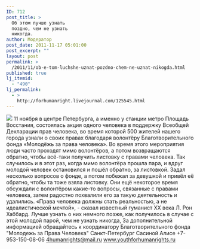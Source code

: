 ```yaml
---
ID: 712
post_title: >
  Об этом лучше узнать
  поздно, чем не узнать
  никогда.
author: Модератор
post_date: 2011-11-17 05:01:00
post_excerpt: ""
layout: post
permalink: >
  /2011/11/ob-e-tom-luchshe-uznat-pozdno-chem-ne-uznat-nikogda.html
published: true
lj_itemid:
  - "490"
lj_permalink:
  - >
    http://forhumanright.livejournal.com/125545.html
---
```

<img src="http://cs5338.vk.com/u132145096/132409092/x_5b26039f.jpg" /> 11 ноября в центре Петербурга, а именно у станции метро Площадь Восстания, состоялась акция одного человека в поддержку Всеобщей Декларации прав человека, во время которой 500 жителей нашего города узнали о своих правах благодаря волонтёру Благотворительного фонда «Молодёжь за права человека».
Во время этого мероприятия люди часто проходят мимо волонтёров, а потом возвращаются обратно, чтобы всё-таки получить листовку с правами человека. Так случилось и в этот раз, когда мимо волонтёра прошла пара, и вдруг молодой человек остановился и пошёл обратно, за листовкой. Задал несколько вопросов о фонде, а потом побежал за девушкой и привёл её обратно, чтобы та тоже взяла листовку. Они ещё некоторое время обсуждали с волонтёром какие-то вопросы, связанные с правами человека, затем радостно похвалили его за такую деятельность и удалились.
«Права человека должны стать реальностью, а не идеалистической мечтой», - сказал известный гуманист ХХ века Л. Рон Хаббард. Лучше узнать о них немного позже, как получилось в случае с этой молодой парой, чем не узнать никогда, 
За дополнительной информацией обращайтесь к координатору
Благотворительного фонда
"Молодежь за Права Человека" Санкт-Петербург 
Сасиной Алисе 
+7-953-150-08-06 
4humanrights@mail.ru
www.youthforhumanrights.ru